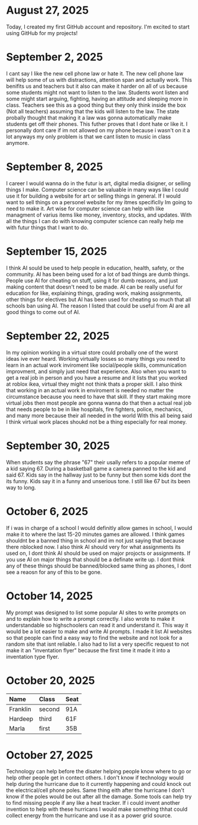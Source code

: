 # August 27, 2025
Today, I created my first GitHub account and repository. I'm excited to start using GitHub for my projects!
# September 2, 2025
I cant say I like the new cell phone law or hate it.
The new cell phone law will help some of us with distractions, attention span and actually work. This benifits us and teachers but it also can make it harder on all of us because some students might not want to listen to the law. Students wont listen and some might start arguing, fighting, having an attitude and sleeping more in class. Teachers see this as a good thing but they only think inside the box (Not all teachers) assuming that the kids will listen to the law. The state probally thought that making it a law was gonna automatically make students get off their phones.
This futher proves that I dont hate or like it. I personally dont care if im not allowed on my phone because i wasn't on it a lot anyways my only problem is that we cant listen to music in class anymore.
# September 8, 2025
I career I would wanna do in the futur is art, digital media disigner, or selling things I make.
Computer science can be valuable in many ways like I could use it for building a website for art or selling things in general.
If I would want to sell things on a personel website for my itmes specificlly Im going to need to make it.
Art wise for computer science can help with like managment of varius items like money, inventory, stocks, and updates.
With all the things I can do with knowing computer science can really help me with futur things that I want to do.
# September 15, 2025
I think AI sould be used to help people in education, health, safety, or the community.
AI has been being used for a lot of bad things are dumb things.
People use AI for cheating on stuff, using it for dumb reasons, and just making content that doesn't need to be made.
AI can be really useful for education for like, explaining things, grading work, making assignments, other things for electives but AI has been used for cheating so much that all schools ban using AI.
The reason I listed that could be useful from AI are all good things to come out of AI.
# September 22, 2025
In my opinion working in a virtual store could probally one of the worst ideas ive ever heard.
Working virtually losses so many things you need to learn in an actual work inviroment like social/people skills, communication improvment, and simply just need that experience.
Also when you want to get a real job in person and you have a resume and it lists that you worked at roblox ikea, virtual they might not think thats a proper skill.
I also think that working in an actual work in enviroment is needed no matter the circumstance because you need to have that skill.
If they start making more virtual jobs then most people are gonna wanna do that then a actual real job that needs people to be in like hospitals, fire fighters, police, mechanics, and many more because their all needed in the world
With this all being said I think virtual work places shoukd not be a thing especially for real money.
# September 30, 2025
When students say the phrase "67" their usally refers to a popular meme of a kid saying 67. During a basketball game a camera panned to the kid and said 67. Kids say in the hallway just to be funny but then some kids dont the its funny. Kids say it in a funny and unserious tone. I still like 67 but its been way to long.
# October 6, 2025
If i was in charge of a school I would definitly allow games in school, I would make it to where the last 15-20 minutes games are allowed. I think games shouldnt be a banned thing in school and im not just saying that because there nblocked now. I also think AI should very for what assignments its used on, I dont think AI should be used on major projocts or assignments. If you use AI on major things that should be a definate write up. I dont think any of these things should be banned/blocked same thing as phones, I dont see a reaosn for any of this to be gone.
# October 14, 2025
My prompt was designed to list some popular AI sites to write prompts on and to explain how to write a prompt correctly. I also wrote to make it understandable so highschoolers can read it and understand it. This way it would be a lot easier to make and write AI prompts. I made it list AI websites so that people can find a easy way to find the website and not look for a random site that isnt reliable. I also had to list a very specific request to not make it an "inventation flyer" because the first time it made it into a inventation type flyer.
# October 20, 2025
| Name     | Class | Seat |
| :------- | :---- | :--- |
| Franklin | second      | 91A     |
| Hardeep  | third      | 61F     |
| Marla    | first      | 35B     |
# October 27, 2025
Technology can help before the disater helping people know where to go or help other people get in contect others. I don't know if technology would help during the hurricane due to it currently happening and could knock out the electrical/cell phone poles. Same thing eith after the hurricane I don't know if the poles would be out after all the damage. Some tools can help try to find missing people if any like a heat tracker. If i could invent another invention to help with these hurricans I would make something thhat could collect energy from the hurricane and use it as a power grid source.
